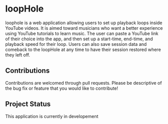 # loopHole

loophole is a web application allowing users to set up playback loops inside YouTube videos. It is aimed toward musicians who want a better experience using YouTube tutorials to learn music. The user can paste a YouTube link of their choice into the app, and then set up a start-time, end-time, and playback speed for their loop. Users can also save session data and comeback to the loopHole at any time to have their session restored where they left off. 

## Contributions

Contributions are welcomed through pull requests. Please be descriptive of the bug fix or feature that you would like to contribute!

## Project Status

This application is currently in developement
